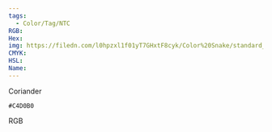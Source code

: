```yaml
---
tags:
  - Color/Tag/NTC
RGB:
Hex:
img: https://filedn.com/l0hpzxl1f01yT7GHxtF8cyk/Color%20Snake/standard_csv_to_svg/%23/C4D0B0.svg
CMYK:
HSL:
Name:
---
```

Coriander
```palette
#C4D0B0
```
RGB
